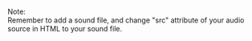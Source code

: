 Note: <br/>
Remember to add a sound file, and change "src" attribute of your audio source in HTML to your sound file.
